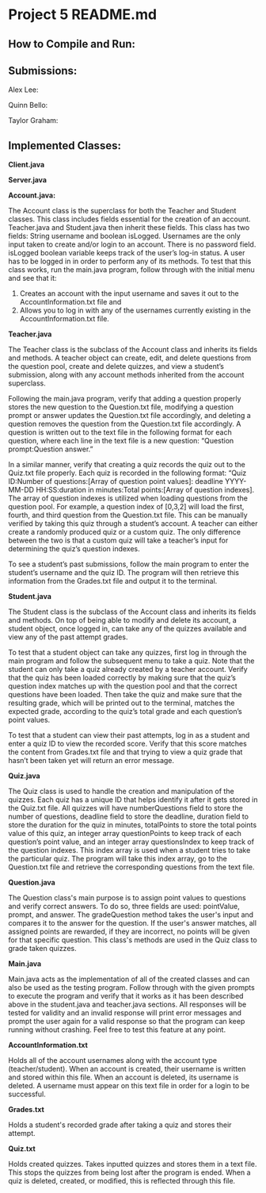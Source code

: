 # Project 5 README.md
How to Compile and Run:
----------------------
Submissions:
----------------------

Alex Lee:

Quinn Bello:

Taylor Graham:

Implemented Classes:
----------------------

**Client.java**

**Server.java**

**Account.java:**

The Account class is the superclass for both the Teacher and Student classes. 
This class includes fields essential for the creation of an account. Teacher.java and Student.java then inherit these fields. 
This class has two fields: String username and boolean isLogged. Usernames are the only input taken to create and/or login to an account. 
There is no password field. isLogged boolean variable keeps track of the user’s log-in status. 
A user has to be logged in in order to perform any of its methods. 
To test that this class works, run the main.java program, follow through with the initial menu and see that it:
1) Creates an account with the input username and saves it out to the AccountInformation.txt file and 
2) Allows you to log in with any of the usernames currently existing in the AccountInformation.txt file.

**Teacher.java**

The Teacher class is the subclass of the Account class and inherits its fields and methods. A teacher object can create, edit, 
and delete questions from the question pool, create and delete quizzes, and view a student’s submission, along with any account methods 
inherited from the account superclass.

Following the main.java program, verify that adding a question properly stores the new question to the Question.txt file, 
modifying a question prompt or answer updates the Question.txt file accordingly, and deleting a question removes the question from the Question.txt 
file accordingly. A question is written out to the text file in the following format for each question, where each line in the text file is a new question: 
“Question prompt:Question answer.”

In a similar manner, verify that creating a quiz records the quiz out to the Quiz.txt file properly. Each quiz is recorded in the following format: 
“Quiz ID:Number of questions:[Array of question point values]: deadline YYYY-MM-DD HH:SS:duration in minutes:Total points:[Array of question indexes]. 
The array of question indexes is utilized when loading questions from the question pool. For example, a question index of [0,3,2] will load the first, fourth, and third question from the Question.txt file. 
This can be manually verified by taking this quiz through a student’s account. A teacher can either create a randomly produced quiz or a custom quiz. 
The only difference between the two is that a custom quiz will take a teacher’s input for determining the quiz’s question indexes.

To see a student’s past submissions, follow the main program to enter the student’s username and the quiz ID. The program will then retrieve this 
information from the Grades.txt file and output it to the terminal.

**Student.java**

The Student class is the subclass of the Account class and inherits its fields and methods. On top of being able to modify and delete its account, a student object, once logged in, 
can take any of the quizzes available and view any of the past attempt grades.

To test that a student object can take any quizzes, first log in through the main program and follow the subsequent menu to take a quiz. 
Note that the student can only take a quiz already created by a teacher account. Verify that the quiz has been loaded correctly 
by making sure that the quiz’s question index matches up with the question pool and that the correct questions have been loaded. 
Then take the quiz and make sure that the resulting grade, which will be printed out to the terminal, matches the expected grade, 
according to the quiz’s total grade and each question’s point values.

To test that a student can view their past attempts, log in as a student and enter a quiz ID to view the recorded score. Verify that this score matches 
the content from Grades.txt file and that trying to view a quiz grade that hasn’t been taken yet will return an error message.

**Quiz.java**

The Quiz class is used to handle the creation and manipulation of the quizzes. Each quiz has a unique ID that helps identify it after it gets stored in the Quiz.txt file. 
All quizzes will have numberQuestions field to store the number of questions, deadline field to store the deadline, duration field to store the duration for the quiz in minutes, 
totalPoints to store the total points value of this quiz, an integer array questionPoints to keep track of each question’s point value, and an integer array questionsIndex to keep track
of the question indexes. This index array is used when a student tries to take the particular quiz. The program will take this index array, go to the Question.txt file and retrieve 
the corresponding questions from the text file.

**Question.java**

The Question class's main purpose is to assign point values to questions and verify correct answers. 
To do so, three fields are used: pointValue, prompt, and answer. The gradeQuestion method takes the user's input and compares it to the answer for the question.
If the user's answer matches, all assigned points are rewarded, if they are incorrect, no points will be given for that specific question.
This class's methods are used in the Quiz class to grade taken quizzes.

**Main.java**

Main.java acts as the implementation of all of the created classes and can also be used as the testing program. 
Follow through with the given prompts to execute the program and verify that it works as it has been described above in the student.java and teacher.java sections. 
All responses will be tested for validity and an invalid response will print error messages and prompt the user again for a valid response so that the program 
can keep running without crashing. Feel free to test this feature at any point.

**AccountInformation.txt**

Holds all of the account usernames along with the account type (teacher/student). When an account is created, their username is written and stored within this file. 
When an account is deleted, its username is deleted. A username must appear on this text file in order for a login to be successful.

**Grades.txt**

Holds a student's recorded grade after taking a quiz and stores their attempt.

**Quiz.txt**

Holds created quizzes. Takes inputted quizzes and stores them in a text file. This stops the quizzes from being lost after the program is ended.
When a quiz is deleted, created, or modified, this is reflected through this file.
